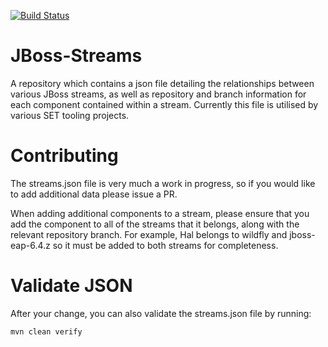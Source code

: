 [![Build Status](https://travis-ci.org/jboss-set/aphrodite.svg?branch=master)](https://travis-ci.org/jboss-set/aphrodite)

JBoss-Streams
===========
A repository which contains a json file detailing the relationships between
various JBoss streams, as well as repository and branch information for each
component contained within a stream. Currently this file is utilised by various
SET tooling projects.

# Contributing
The streams.json file is very much a work in progress, so if you would like to
add additional data please issue a PR.

When adding additional components to a stream, please ensure that you add the
component to all of the streams that it belongs, along with the relevant repository
branch. For example, Hal belongs to wildfly and jboss-eap-6.4.z so it must be added
to both streams for completeness.

# Validate JSON

After your change, you can also validate the streams.json file by running:

```
mvn clean verify
```
